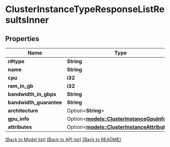 # ClusterInstanceTypeResponseListResultsInner

## Properties

Name | Type | Description | Notes
------------ | ------------- | ------------- | -------------
**r#type** | **String** |  | 
**name** | **String** |  | 
**cpu** | **i32** |  | 
**ram_in_gb** | **i32** |  | 
**bandwidth_in_gbps** | **String** |  | 
**bandwidth_guarantee** | **String** |  | 
**architecture** | Option<**String**> |  | [optional]
**gpu_info** | Option<[**models::ClusterInstanceGpuInfo**](ClusterInstanceGpuInfo.md)> |  | [optional]
**attributes** | Option<[**models::ClusterInstanceAttributes**](ClusterInstanceAttributes.md)> |  | [optional]

[[Back to Model list]](../README.md#documentation-for-models) [[Back to API list]](../README.md#documentation-for-api-endpoints) [[Back to README]](../README.md)


